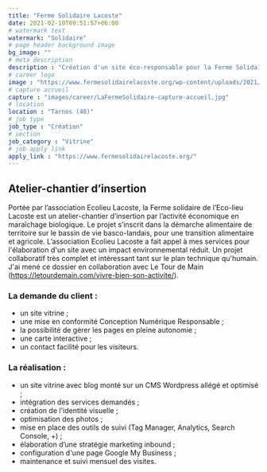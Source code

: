 ```yaml
---
title: "Ferme Solidaire Lacoste"
date: 2021-02-10T09:51:57+06:00
# watermark text
watermark: "Solidaire"
# page header background image
bg_image: ""
# meta description
description : "Création d'un site éco-responsable pour la Ferme Solidaire Lacoste basé à Tarnos."
# career logo
image : "https://www.fermesolidairelacoste.org/wp-content/uploads/2021/02/logoWebClr2.svg"
# capture accueil
capture : "images/career/LaFermeSolidaire-capture-accueil.jpg"
# location
location : "Tarnos (40)"
# job type
job_type : "Création"
# section
job_category : "Vitrine"
# job apply link
apply_link : "https://www.fermesolidairelacoste.org/"
---
```



## Atelier-chantier d’insertion

Portée par l’association Ecolieu Lacoste, la Ferme solidaire de l’Eco-lieu Lacoste est un atelier-chantier d’insertion par l’activité économique en maraîchage biologique. Le projet s’inscrit dans la démarche alimentaire de territoire sur le bassin de vie basco-landais, pour une transition alimentaire et agricole. L’association Ecolieu Lacoste a fait appel à mes services pour l'élaboration d'un site avec un impact environnemental réduit. Un projet collaboratif très complet et intéressant tant sur le plan technique qu'humain. J'ai mené ce dossier en collaboration avec Le Tour de Main (https://letourdemain.com/vivre-bien-son-activite/).


### La demande du client :

* un site vitrine ;
* une mise en conformité Conception Numérique Responsable ;
* la possibilité de gérer les pages en pleine autonomie ;
* une carte interactive ;
* un contact facilité pour les visiteurs.


### La réalisation :

* un site vitrine avec blog monté sur un CMS Wordpress allégé et optimisé ;
* intégration des services demandés ;
* création de l'identité visuelle ;
* optimisation des photos ;
* mise en place des outils de suivi (Tag Manager, Analytics, Search Console, +) ;
* élaboration d’une stratégie marketing inbound ;
* configuration d'une page Google My Business ;
* maintenance et suivi mensuel des visites.